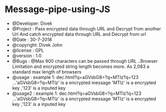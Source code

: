 # Message-pipe-using-JS
* @Developer: Divek
* @Project  :  Pass encrypted data through URL and Decrypt from another Url And catch encrypted data through URL and Decrypt from url
* @Date     : 30-7-2018
* @copyright: Divek John
* @license  : GPL
* @version  : 1.0
* @Bugs     : @Max 900 characters can be passed through URL ..Browser Limitation and encrypted string length becomes more. As 2,083 a standard max length of browsers
* @usage	: example 1: dec.html?q=aGVsbG8=?q=MTIz?q=123 ...'aGVsbG8=?q=MTIz' is a encrypted message 'MTIz' is a encrypted key ,'123' is a inputed key
* @usage2	: example 1: dec.html?q=aGVsbG8=?q=MTIz?q=123 ...'aGVsbG8=?q=MTIz' is a encrypted message 'MTIz' is a encrypted key ,'123' is a inputed key
